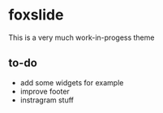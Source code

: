 # foxslide #

This is a very much work-in-progess theme

## to-do ##

- add some widgets for example
- improve footer
- instragram stuff
